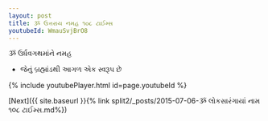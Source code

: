 ```yaml
---
layout: post
title: ૐ ઉત્તરાય નમહ ૧૦૮ ટાઈમ્સ
youtubeId: WmauSvjBrO8
---
```

 
 
 ૐ ઉર્ધવગથમાંને નમહ  
 
 -  જેનું બ્રહ્માંડથી આગળ એક સ્વરૂપ છે 
 
  
 
  
 
 
 
 
 
 


{% include youtubePlayer.html id=page.youtubeId %}
 
[Next]({{ site.baseurl }}{% link  split2/_posts/2015-07-06-ૐ લોકસારંગાયાં નામ ૧૦૮ ટાઈમ્સ.md%})
 
